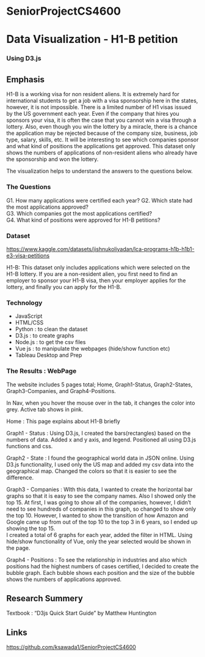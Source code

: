 # SeniorProjectCS4600


# Data Visualization - H1-B petition
###  Using D3.js
###### 

## Emphasis
H1-B is a working visa for non resident aliens.  It is extremely hard for international students to get a job with a visa sponsorship here in the states, however, it is not impossible.  There is a limited number of H1 visas issued by the US government each year.  Even if the company that hires you sponsors your visa, it is often the case that you cannot win a visa through a lottery.   Also, even though you win the lottery by a miracle, there is a chance the application may be rejected because of the company size, business, job type, salary, skills, etc.  It will be interesting to see which companies sponsor and what kind of positions the applications get approved.  This dataset only shows the numbers of applications of non-resident aliens who already have the sponsorship and won the lottery.

The visualization helps to understand the answers to the questions below.

### The Questions
G1. How many applications were certified each year? 
G2. Which state had the most applications approved?  
G3. Which companies got the most applications certified?  
G4. What kind of positions were approved for H1-B petitions?

### Dataset
https://www.kaggle.com/datasets/jishnukoliyadan/lca-programs-h1b-h1b1-e3-visa-petitions

H1-B:  This dataset only includes applications which were selected on the H1-B lottery.  If you are a non-resident alien, you first need to find an employer to sponsor your H1-B visa, then your employer applies for the lottery, and finally you can apply for the H1-B.

### Technology
* JavaScript
* HTML/CSS 
* Python : to clean the dataset
* D3.js : to create graphs
* Node.js : to get the csv files 
* Vue js : to manipulate the webpages (hide/show function etc)
* Tableau Desktop and Prep

### The Results : WebPage
The website includes 5 pages total; Home, Graph1-Status, Graph2-States, Graph3-Companies, and Graph4-Positions.  

In Nav, when you hover the mouse over in the tab, it changes the color into grey.  Active tab shows in pink.

Home : This page explains about H1-B briefly

Graph1 - Status : Using D3.js, I created the bars(rectangles) based on the numbers of data.  Added x and y axis, and legend.  Positioned all using D3.js functions and css.

Graph2 - State : I found the geographical world data in JSON online.  Using D3.js functionality, I used only the US map and added my csv data into the geographical map.  Changed the colors so that it is easier to see the difference.  

Graph3 - Companies : WIth this data, I wanted to create the horizontal bar graphs so that it is easy to see the company names.  Also I showed only the top 15.  At first, I was going to show all of the companies, however, I didn’t need to see hundreds of companies in this graph, so changed to show only the top 10.  However, I wanted to show the transition of how Amazon and Google came up from out of the top 10 to the top 3 in 6 years, so I ended up showing the top 15.  
I created a total of 6 graphs for each year, added the filter in HTML.  Using hide/show functionality of Vue, only the year selected would be shown in the page.  

Graph4 - Positions : To see the relationship in industries and also which positions had the highest numbers of cases certified, I decided to create the bubble graph.  Each bubble shows each position and the size of the bubble shows the numbers of applications approved. 

## Research Summery
Textbook : 
“D3js Quick Start Guide” by Matthew Huntington

## Links
https://github.com/ksawada1/SeniorProjectCS4600
